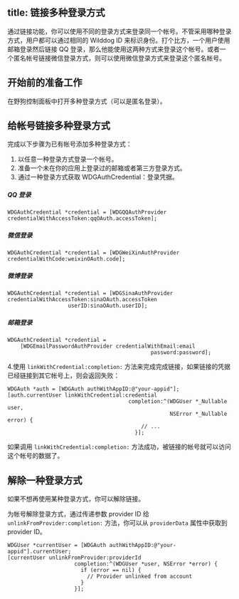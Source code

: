 title: 链接多种登录方式
---

通过链接功能，你可以使用不同的登录方式来登录同一个帐号。不管采用哪种登录方式，用户都可以通过相同的 Wilddog ID 来标识身份。打个比方，一个用户使用邮箱登录然后链接 QQ 登录，那么他能使用这两种方式来登录这个帐号。或者一个匿名帐号链接微信登录方式，则可以使用微信登录方式来登录这个匿名帐号。


## 开始前的准备工作
在野狗控制面板中打开多种登录方式（可以是匿名登录）。
    
## 给帐号链接多种登录方式
完成以下步骤为已有帐号添加多种登录方式：  
1. 以任意一种登录方式登录一个帐号。  
2. 准备一个未在你的应用上登录过的邮箱或者第三方登录方式。  
3. 通过一种登录方式获取 WDGAuthCredential：登录凭据。  

##### QQ 登录
```
WDGAuthCredential *credential = [WDGQQAuthProvider credentialWithAccessToken:qqOAuth.accessToken];
```
##### 微信登录
```
WDGAuthCredential *credential = [WDGWeiXinAuthProvider credentialWithCode:weixinOAuth.code];
```
##### 微博登录
```
WDGAuthCredential *credential = [WDGSinaAuthProvider credentialWithAccessToken:sinaOAuth.accessToken 
                   userID:sinaOAuth.userID];
```
##### 邮箱登录
```
WDGAuthCredential *credential =
    [WDGEmailPasswordAuthProvider credentialWithEmail:email
                                             password:password];
```

4.使用 `linkWithCredential:completion:` 方法来完成完成链接，如果链接的凭据已经链接到其它帐号上，则会返回失败：

```
WDGAuth *auth = [WDGAuth authWithAppID:@"your-appid"];
[auth.currentUser linkWithCredential:credential
                                      completion:^(WDGUser *_Nullable user,
                                                   NSError *_Nullable error) {
                                          // ...
                                        }];
```
如果调用 `linkWithCredential:completion:` 方法成功，被链接的帐号就可以访问这个帐号的数据了。

## 解除一种登录方式
如果不想再使用某种登录方式，你可以解除链接。

为帐号解除登录方式，通过传递参数 provider ID 给 `unlinkFromProvider:completion:` 方法，你可以从 `providerData` 属性中获取到 provider ID。
```
WDGUser *currentUser = [WDGAuth authWithAppID:@"your-appid"].currentUser;
[currentUser unlinkFromProvider:providerId
                     completion:^(WDGUser *user, NSError *error) {
                       if (error == nil) {
                         // Provider unlinked from account
                       }
                     }];
```